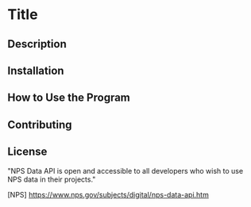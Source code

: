 # **Title**

## **Description**

## **Installation**

## **How to Use the Program**

## **Contributing**

## **License**
"NPS Data API is open and accessible to all developers who wish to use NPS data in their projects."

[NPS] https://www.nps.gov/subjects/digital/nps-data-api.htm
